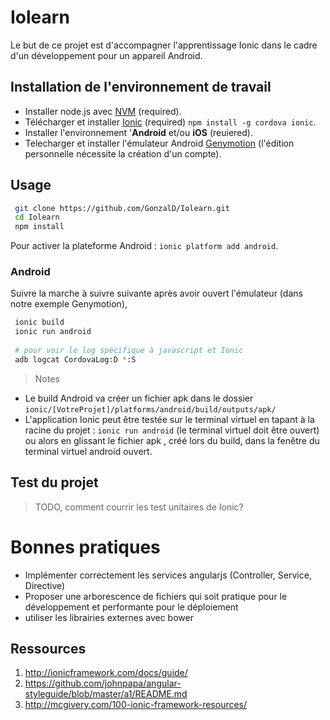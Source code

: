# Iolearn
Le but de ce projet est d'accompagner l'apprentissage Ionic dans le cadre d'un développement pour un appareil Android.
  

## Installation de l'environnement de travail

  - Installer node.js avec [NVM](https://github.com/creationix/nvm) (required). 
  - Télécharger et installer [Ionic](http://ionicframework.com/) (required) `npm install -g cordova ionic`.     
  - Installer l'environnement '**Android** et/ou **iOS** (reuiered).
  - Telecharger et installer l'émulateur Android [Genymotion](www://https.genymotion.com/) (l'édition personnelle nécessite la création d'un compte).

## Usage

``` bash
 git clone https://github.com/GonzalD/Iolearn.git
 cd Iolearn
 npm install    
``` 
Pour activer la plateforme Android : `ionic platform add android`. 

### Android
Suivre la marche à suivre suivante après avoir ouvert l'émulateur (dans notre exemple Genymotion), 
``` bash
 ionic build
 ionic run android
 
 # pour voir le log spécifique à javascript et Ionic
 adb logcat CordovaLog:D *:S
``` 
> Notes
- Le build Android va créer un fichier apk dans le dossier `ionic/[VotreProjet]/platforms/android/build/outputs/apk/`
- L'application Ionic peut être testée sur le terminal virtuel en tapant à la racine du projet : `ionic run android` (le terminal virtuel doit être ouvert) ou alors en glissant le fichier apk , créé lors du build, dans la fenêtre du terminal virtuel android ouvert.

## Test du projet
> TODO, comment courrir les test unitaires de Ionic?


# Bonnes pratiques
 - Implémenter correctement les services angularjs (Controller, Service, Directive)
 - Proposer une arborescence de fichiers qui soit pratique pour le développement et performante pour le déploiement
 - utiliser les librairies externes avec bower



## Ressources

1. http://ionicframework.com/docs/guide/
2. https://github.com/johnpapa/angular-styleguide/blob/master/a1/README.md
3. http://mcgivery.com/100-ionic-framework-resources/
